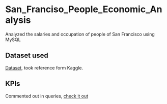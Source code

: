 # San_Franciso_People_Economic_Analysis
Analyzed the salaries and occupation of people of San Francisco using MySQL

## **Dataset used**
[Dataset](https://github.com/ShriyanshJn/San_Franciso_People_Economic_Analysis/blob/main/Salaries.csv), took reference form Kaggle.

## **KPIs**
Commented out in queries, [check it out](https://github.com/ShriyanshJn/San_Franciso_People_Economic_Analysis/blob/main/salary_analysis(queries).sql)
